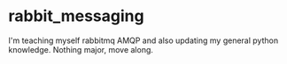 # rabbit_messaging
I'm teaching myself rabbitmq AMQP and also updating my general python knowledge.  Nothing major, move along.
